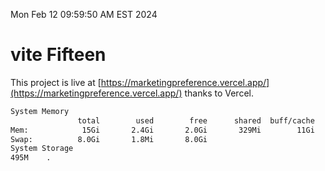 Mon Feb 12 09:59:50 AM EST 2024

# vite Fifteen


This project is live at [https://marketingpreference.vercel.app/](https://marketingpreference.vercel.app/) thanks to Vercel.

```bash
System Memory
               total        used        free      shared  buff/cache   available
Mem:            15Gi       2.4Gi       2.0Gi       329Mi        11Gi        12Gi
Swap:          8.0Gi       1.8Mi       8.0Gi
System Storage
495M	.
```
```bash
